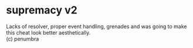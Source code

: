 # supremacy v2
Lacks of resolver, proper event handling, grenades and was going to make this cheat look better aesthetically. \
(c) penumbra
